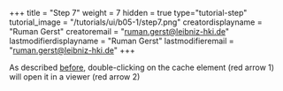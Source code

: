 +++
title = "Step 7"
weight = 7
hidden = true
type="tutorial-step"
tutorial_image = "/tutorials/ui/b05-1/step7.png"
creatordisplayname = "Ruman Gerst"
creatoremail = "ruman.gerst@leibniz-hki.de"
lastmodifierdisplayname = "Ruman Gerst"
lastmodifieremail = "ruman.gerst@leibniz-hki.de"
+++

As described [before](/tutorials/basic/adding-nodes-saving/), double-clicking on the cache element (red arrow 1) will open it in a viewer (red arrow 2)